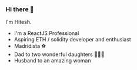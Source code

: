 ### Hi there 👋 

I'm Hitesh.

- I'm a ReactJS Professional
- Aspiring ETH / solidity developer and enthusiast
- Madridista ⚽
- Dad to two wonderful daughters 👨‍👧‍👧
- Husband to an amazing woman
